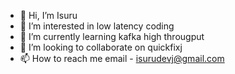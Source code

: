 - 👋 Hi, I’m Isuru
- 👀 I’m interested in low latency coding
- 🌱 I’m currently learning kafka high througput 
- 💞️ I’m looking to collaborate on quickfixj
- 📫 How to reach me email - isurudevj@gmail.com

<!---
isurudevj/isurudevj is a ✨ special ✨ repository because its `README.md` (this file) appears on your GitHub profile.
You can click the Preview link to take a look at your changes.
--->
